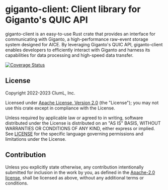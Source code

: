 # giganto-client: Client library for Giganto's QUIC API

giganto-client is an easy-to-use Rust crate that provides an interface for
communicating with Giganto, a high-performance raw-event storage system
designed for AICE. By leveraging Giganto's QUIC API, giganto-client enables
developers to efficiently interact with Giganto and harness its capabilities
for data processing and high-speed data transfer.

[![Coverage Status](https://codecov.io/gh/aicers/giganto-client/branch/main/graphs/badge.svg)](https://codecov.io/gh/aicers/giganto-client)

## License

Copyright 2022-2023 ClumL, Inc.

Licensed under [Apache License, Version 2.0][apache-license] (the "License");
you may not use this crate except in compliance with the License.

Unless required by applicable law or agreed to in writing, software distributed
under the License is distributed on an "AS IS" BASIS, WITHOUT WARRANTIES OR
CONDITIONS OF ANY KIND, either express or implied. See [LICENSE](LICENSE) for
the specific language governing permissions and limitations under the License.

## Contribution

Unless you explicitly state otherwise, any contribution intentionally submitted
for inclusion in the work by you, as defined in the [Apache-2.0
license][apache-license], shall be licensed as above, without any additional
terms or conditions.

[apache-license]: http://www.apache.org/licenses/LICENSE-2.0
